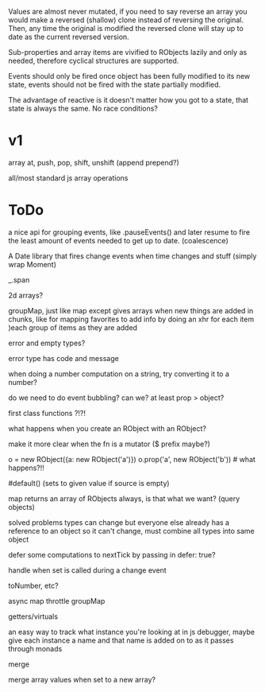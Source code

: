 


Values are almost never mutated, if you need to say reverse an array you would make a reversed (shallow) clone instead of reversing the original. Then, any time the original is modified the reversed clone will stay up to date as the current reversed version.

Sub-properties and array items are vivified to RObjects lazily and only as needed, therefore cyclical structures are supported.

Events should only be fired once object has been fully modified to its new state, events should not be fired with the state partially modified.

The advantage of reactive is it doesn't matter how you got to a state, that state is always
the same. No race conditions?


# v1

array at, push, pop, shift, unshift (append prepend?)

all/most standard js array operations



# ToDo

a nice api for grouping events, like .pauseEvents() and later resume to fire the least amount of events needed to get up to date. (coalescence)

A Date library that fires change events when time changes and stuff (simply wrap Moment)


_.span

2d arrays?

groupMap, just like map except gives arrays when new things are added in chunks, like for mapping favorites to add info by doing an xhr for each item )each group of items as they are added

error and empty types?

error type has code and message

when doing a number computation on a string, try converting it to a number?



do we need to do event bubbling? can we?
at least prop > object?

first class functions ?!?!

what happens when you create an RObject with an RObject?

make it more clear when the fn is a mutator ($ prefix maybe?)

o = new RObject({a: new RObject('a')})
o.prop('a', new RObject('b')) # what happens?!!



#default() (sets to given value if source is empty)

map returns an array of RObjects always, is that what we want? (query objects)

solved problems
types can change but everyone else already has a reference to an object so it can't change, must combine all types into same object

defer some computations to nextTick by passing in defer: true?

handle when set is called during a change event

toNumber, etc?

async map
throttle
groupMap

getters/virtuals

an easy way to track what instance you're looking at in js debugger, maybe give each instance a name and that name is added on to as it passes through monads

merge

merge array values when set to a new array?
